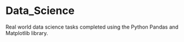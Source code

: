 # Data_Science
Real world data science tasks completed using the Python Pandas and Matplotlib library.
